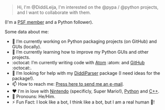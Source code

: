>Hi, I'm @DiddiLeija, I'm interested on the @pypa / @python projects, and I want to collaborate with them.

\(I'm a [PSF member](http://python.org/users/DiddiLeija) and a Python follower\).

Some data about me:

- :telescope: I’m currently working on Python packaging projects \(on GitHub\) and GUIs \(locally\).
- :seedling: I’m currently learning how to improve my Python GUIs and other projects.
- :octocat: I’m currently writing code with [Atom](http://atom.io) :atom: and [GitHub](http://github.com) :octocat:.
- :thinking: I’m looking for help with my [DiddiParser](http://github.com/diddileija/diddiparser) package (I need ideas for the package!).
- :mailbox: How to reach me: [Press here to send me an e-mail](mailto:dr01191115@gmail.com).
- :heart: I'm in love with [Nintendo](http://nintendo.com) (specificly, Super Mario!), [Python](http://python.org) and [C++](http://isocpp.org).
- :man: Pronouns: He/Him.
- :zap: Fun Fact: I look like a bot, I think like a bot, but I am a real human :man:!

<!---
DiddiLeija/DiddiLeija is a ✨ special ✨ repository because its `README.md` (this file) appears on your GitHub profile.
You can click the Preview link to take a look at your changes.
--->
